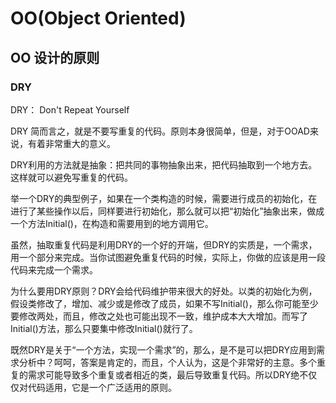 # OO(Object Oriented)

## OO 设计的原则

### DRY

DRY： Don't Repeat Yourself

DRY 简而言之，就是不要写重复的代码。原则本身很简单，但是，对于OOAD来说，有着非常重大的意义。

DRY利用的方法就是抽象：把共同的事物抽象出来，把代码抽取到一个地方去。这样就可以避免写重复的代码。

举一个DRY的典型例子，如果在一个类构造的时候，需要进行成员的初始化，在进行了某些操作以后，同样要进行初始化，那么就可以把“初始化”抽象出来，做成一个方法Initial()，在构造和需要用到的地方调用它。

虽然，抽取重复代码是利用DRY的一个好的开端，但DRY的实质是，一个需求，用一个部分来完成。当你试图避免重复代码的时候，实际上，你做的应该是用一段代码来完成一个需求。

为什么要用DRY原则？DRY会给代码维护带来很大的好处。以类的初始化为例，假设类修改了，增加、减少或是修改了成员，如果不写Initial()，那么你可能至少要修改两处，而且，修改之处也可能出现不一致，维护成本大大增加。而写了Initial()方法，那么只要集中修改Initial()就行了。

既然DRY是关于“一个方法，实现一个需求”的，那么，是不是可以把DRY应用到需求分析中？呵呵，答案是肯定的，而且，个人认为，这是个非常好的主意。多个重复的需求可能导致多个重复或者相近的类，最后导致重复代码。所以DRY绝不仅仅对代码适用，它是一个广泛适用的原则。